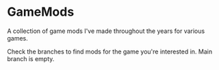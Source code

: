 # GameMods
A collection of game mods I've made throughout the years for various games.

Check the branches to find mods for the game you're interested in. Main branch is empty.

